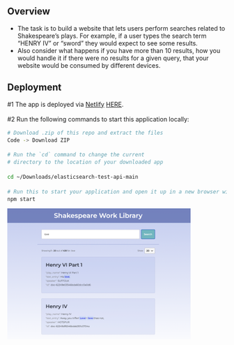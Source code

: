 ## Overview
- The task is to build a website that lets users perform searches related to Shakespeare’s
plays. For example, if a user types the search term “HENRY IV” or “sword” they would
expect to see some results.<br> 
- Also consider what happens if you have more than 10 results, how you would handle it if there were no results for a given query, that your website would be consumed by different devices.


## Deployment 
#1 The app is deployed via [Netlify](https://www.netlify.com/) [HERE](karina4840-elasticsearch-api-test.netlify.app/). 
<br>
<br>
#2 Run the following commands to start this application locally:<br>

```bash
# Download .zip of this repo and extract the files
Code -> Download ZIP

# Run the `cd` command to change the current 
# directory to the location of your downloaded app

cd ~/Downloads/elasticsearch-test-api-main

# Run this to start your application and open it up in a new browser window
npm start
```






<img src="https://github.com/karina4840/elasticsearch-test-api/blob/main/img/img1.png?raw=true" height=300px/>
